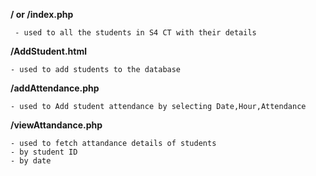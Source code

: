 **/ or /index.php**

	 - used to all the students in S4 CT with their details
	
**/AddStudent.html**
	
	- used to add students to the database
	
**/addAttendance.php**

	- used to Add student attendance by selecting Date,Hour,Attendance
	
**/viewAttandance.php**

	- used to fetch attandance details of students 
	- by student ID
	- by date